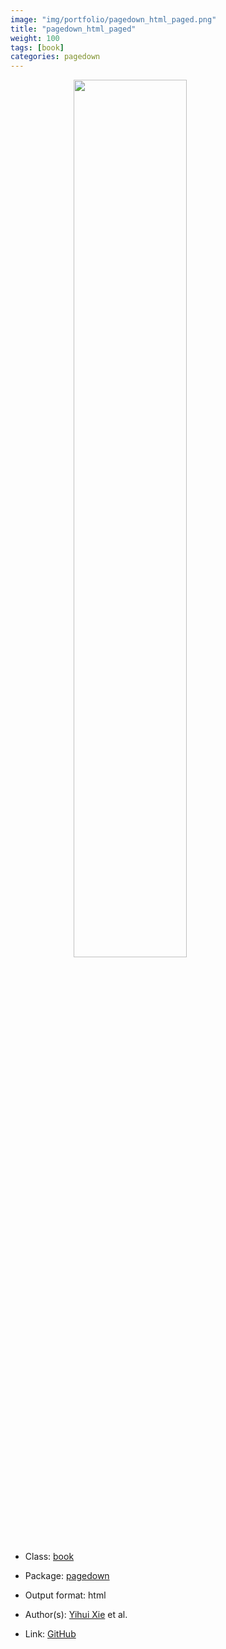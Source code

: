 ```yaml
---
image: "img/portfolio/pagedown_html_paged.png"
title: "pagedown_html_paged"
weight: 100
tags: [book]
categories: pagedown
---
```




<!--more-->

<a href="../../img/portfolio/pagedown_html_paged.png"><img class = "jf-image-shadow" src="../../img/portfolio/pagedown_html_paged.png" style="display: block; margin: auto;" width="60%"></a>

- Class: [book](../../tags/book)
- Package: [pagedown](pagedown)
- Output format: html

- Author(s): [Yihui Xie](https://yihui.org/) et al.
- Link: [GitHub](https://github.com/rstudio/pagedown)


